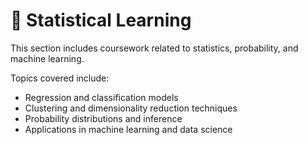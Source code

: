 # 📌 Statistical Learning  
This section includes coursework related to statistics, probability, and machine learning.  

Topics covered include:  
- Regression and classification models  
- Clustering and dimensionality reduction techniques  
- Probability distributions and inference  
- Applications in machine learning and data science  
